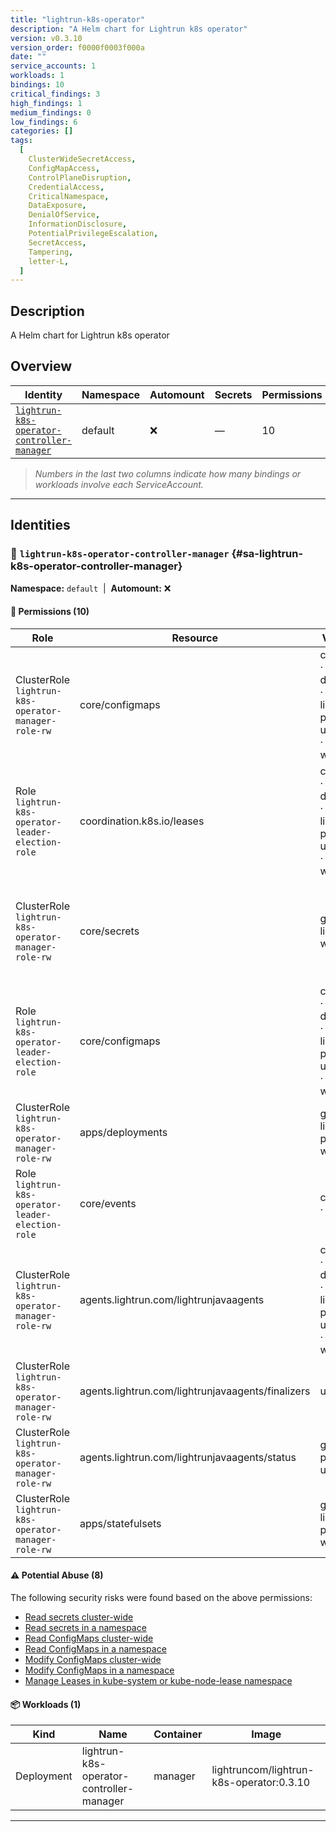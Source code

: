 ```yaml
---
title: "lightrun-k8s-operator"
description: "A Helm chart for Lightrun k8s operator"
version: v0.3.10
version_order: f0000f0003f000a
date: ""
service_accounts: 1
workloads: 1
bindings: 10
critical_findings: 3
high_findings: 1
medium_findings: 0
low_findings: 6
categories: []
tags:
  [
    ClusterWideSecretAccess,
    ConfigMapAccess,
    ControlPlaneDisruption,
    CredentialAccess,
    CriticalNamespace,
    DataExposure,
    DenialOfService,
    InformationDisclosure,
    PotentialPrivilegeEscalation,
    SecretAccess,
    Tampering,
    letter-L,
  ]
---
```


## Description

A Helm chart for Lightrun k8s operator

## Overview

| Identity                                                                                   | Namespace | Automount | Secrets | Permissions | Workloads | Risk                    |
| ------------------------------------------------------------------------------------------ | --------- | --------- | ------- | ----------- | --------- | ----------------------- |
| [`lightrun-k8s-operator-controller-manager`](#sa-lightrun-k8s-operator-controller-manager) | default   | ❌        | —       | 10          | 1         | {{< risk "Critical" >}} |

> _Numbers in the last two columns indicate how many bindings or workloads involve each ServiceAccount._

---

## Identities

### 🤖 `lightrun-k8s-operator-controller-manager` {#sa-lightrun-k8s-operator-controller-manager}

**Namespace:** `default`  |  **Automount:** ❌

#### 🔑 Permissions (10)

| Role                                                | Resource                                          | Verbs                                                 | Risk                  | Tags                                                                                                                                                            |
| --------------------------------------------------- | ------------------------------------------------- | ----------------------------------------------------- | --------------------- | --------------------------------------------------------------------------------------------------------------------------------------------------------------- |
| ClusterRole `lightrun-k8s-operator-manager-role-rw` | core/configmaps                                   | create · delete · get · list · patch · update · watch | {{< risk Critical >}} | {{< tag "ConfigMapAccess" >}} {{< tag "DataExposure" >}} {{< tag "InformationDisclosure" >}} {{< tag "PotentialPrivilegeEscalation" >}} {{< tag "Tampering" >}} |
| Role `lightrun-k8s-operator-leader-election-role`   | coordination.k8s.io/leases                        | create · delete · get · list · patch · update · watch | {{< risk Critical >}} | {{< tag "ControlPlaneDisruption" >}} {{< tag "CriticalNamespace" >}} {{< tag "DenialOfService" >}} {{< tag "Tampering" >}}                                      |
| ClusterRole `lightrun-k8s-operator-manager-role-rw` | core/secrets                                      | get · list · watch                                    | {{< risk Critical >}} | {{< tag "ClusterWideSecretAccess" >}} {{< tag "CredentialAccess" >}} {{< tag "DataExposure" >}} {{< tag "InformationDisclosure" >}} {{< tag "SecretAccess" >}}  |
| Role `lightrun-k8s-operator-leader-election-role`   | core/configmaps                                   | create · delete · get · list · patch · update · watch | {{< risk High >}}     | {{< tag "ConfigMapAccess" >}} {{< tag "DataExposure" >}} {{< tag "InformationDisclosure" >}} {{< tag "PotentialPrivilegeEscalation" >}} {{< tag "Tampering" >}} |
| ClusterRole `lightrun-k8s-operator-manager-role-rw` | apps/deployments                                  | get · list · patch · watch                            | {{< risk Low >}}      |                                                                                                                                                                 |
| Role `lightrun-k8s-operator-leader-election-role`   | core/events                                       | create · patch                                        | {{< risk Low >}}      |                                                                                                                                                                 |
| ClusterRole `lightrun-k8s-operator-manager-role-rw` | agents.lightrun.com/lightrunjavaagents            | create · delete · get · list · patch · update · watch | {{< risk Low >}}      |                                                                                                                                                                 |
| ClusterRole `lightrun-k8s-operator-manager-role-rw` | agents.lightrun.com/lightrunjavaagents/finalizers | update                                                | {{< risk Low >}}      |                                                                                                                                                                 |
| ClusterRole `lightrun-k8s-operator-manager-role-rw` | agents.lightrun.com/lightrunjavaagents/status     | get · patch · update                                  | {{< risk Low >}}      |                                                                                                                                                                 |
| ClusterRole `lightrun-k8s-operator-manager-role-rw` | apps/statefulsets                                 | get · list · patch · watch                            | {{< risk Low >}}      |                                                                                                                                                                 |

#### ⚠️ Potential Abuse (8)

The following security risks were found based on the above permissions:

- [Read secrets cluster-wide](/rules/1010)
- [Read secrets in a namespace](/rules/1011)
- [Read ConfigMaps cluster-wide](/rules/1022)
- [Read ConfigMaps in a namespace](/rules/1023)
- [Modify ConfigMaps cluster-wide](/rules/1024)
- [Modify ConfigMaps in a namespace](/rules/1025)
- [Manage Leases in kube-system or kube-node-lease namespace](/rules/1081)

#### 📦 Workloads (1)

| Kind       | Name                                     | Container | Image                                    |
| ---------- | ---------------------------------------- | --------- | ---------------------------------------- |
| Deployment | lightrun-k8s-operator-controller-manager | manager   | lightruncom/lightrun-k8s-operator:0.3.10 |

---
